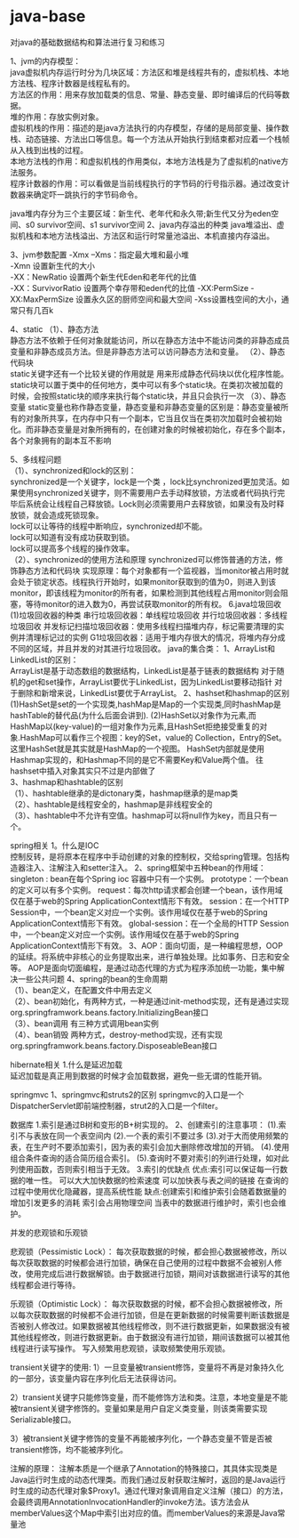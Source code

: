 # java-base

对java的基础数据结构和算法进行复习和练习

1、jvm的内存模型：  
java虚拟机内存运行时分为几块区域：方法区和堆是线程共有的，虚拟机栈、本地方法栈、程序计数器是线程私有的。  
方法区的作用：用来存放加载类的信息、常量、静态变量、即时编译后的代码等数据。  
堆的作用：存放实例对象。  
虚拟机栈的作用：描述的是java方法执行的内存模型，存储的是局部变量、操作数栈、动态链接、方法出口等信息。每一个方法从开始执行到结束都对应着一个栈帧从入栈到出栈的过程。  
本地方法栈的作用：和虚拟机栈的作用类似，本地方法栈是为了虚拟机的native方法服务。  
程序计数器的作用：可以看做是当前线程执行的字节码的行号指示器。通过改变计数器来确定吓一跳执行的字节码命令。 

java堆内存分为三个主要区域：新生代、老年代和永久带;新生代又分为eden空间、s0 survivor空间、s1 survivor空间
2、java内存溢出的种类  java堆溢出、虚拟机栈和本地方法栈溢出、方法区和运行时常量池溢出、本机直接内存溢出。 

3、jvm参数配置 
-Xmx –Xms：指定最大堆和最小堆  
-Xmn 设置新生代的大小  
-XX：NewRatio 设置两个新生代Eden和老年代的比值  
-XX：SurvivorRatio 设置两个幸存带和eden代的比值 
-XX:PermSize -XX:MaxPermSize 设置永久区的厨师空间和最大空间 
-Xss设置栈空间的大小，通常只有几百k 

4、static 
 （1）、静态方法    
 静态方法不依赖于任何对象就能访问，所以在静态方法中不能访问类的非静态成员变量和非静态成员方法。但是非静态方法可以访问静态方法和变量。 
 （2）、静态代码块  
 static关键字还有一个比较关键的作用就是 用来形成静态代码块以优化程序性能。static块可以置于类中的任何地方，类中可以有多个static块。在类初次被加载的时候，会按照static块的顺序来执行每个static块，并且只会执行一次 
 （3）、静态变量 
 static变量也称作静态变量，静态变量和非静态变量的区别是：静态变量被所有的对象所共享，在内存中只有一个副本，它当且仅当在类初次加载时会被初始化。而非静态变量是对象所拥有的，在创建对象的时候被初始化，存在多个副本，各个对象拥有的副本互不影响
 
 5、多线程问题  
 （1）、synchronized和lock的区别：     
 synchronized是一个关键字，lock是一个类 ，lock比synchronized更加灵活。如果使用synchronized关键字，则不需要用户去手动释放锁，方法或者代码执行完毕后系统会让线程自己释放锁。Lock则必须需要用户去释放锁，如果没有及时释放锁，就会造成死锁现象。      
 lock可以让等待的线程中断响应，synchronized却不能。     
 lock可以知道有没有成功获取到锁。     
 lock可以提高多个线程的操作效率。  
 （2）、synchronized的使用方法和原理      synchronized可以修饰普通的方法，修饰静态方法和代码块      实现原理：每个对象都有一个监视器，当monitor被占用时就会处于锁定状态。线程执行开始时，如果monitor获取到的值为0，则进入到该monitor，即该线程为monitor的所有者，如果检测到其他线程占用monitor则会阻塞，等待monitor的进入数为0，再尝试获取monitor的所有权。 
 6.java垃圾回收
 (1)垃圾回收器的种类
 	串行垃圾回收器：单线程垃圾回收
 	并行垃圾回收器：多线程垃圾回收
 	并发标记扫描垃圾回收器：使用多线程扫描堆内存，标记需要清理的实例并清理标记过的实例
 	G1垃圾回收器：适用于堆内存很大的情况，将堆内存分成不同的区域，并且并发的对其进行垃圾回收。
 java的集合类：
 1、ArrayList和LinkedList的区别：   
 ArrayList是基于动态数组的数据结构，LinkedList是基于链表的数据结构    对于随机的get和set操作，ArrayList要优于LinkedList，因为LinkedList要移动指针    对于删除和新增来说，LinkedList要优于ArrayList。 
 2、hashset和hashmap的区别 
 (1)HashSet是set的一个实现类,hashMap是Map的一个实现类,同时hashMap是hashTable的替代品(为什么后面会讲到). 
 (2)HashSet以对象作为元素,而HashMap以(key-value)的一组对象作为元素,且HashSet拒绝接受重复的对象.HashMap可以看作三个视图：key的Set，value的 Collection，Entry的Set。 这里HashSet就是其实就是HashMap的一个视图。 HashSet内部就是使用Hashmap实现的，和Hashmap不同的是它不需要Key和Value两个值。 往hashset中插入对象其实只不过是内部做了   
 3、hashmap和hashtable的区别   
 （1）、hashtable继承的是dictonary类，hashmap继承的是map类   
 （2）、hashtable是线程安全的，hashmap是非线程安全的   
 （3）、hashtable中不允许有空值。hashmap可以将null作为key，而且只有一个。 
 
spring相关
 1。什么是IOC   
 控制反转，是将原本在程序中手动创建的对象的控制权，交给spring管理。包括构造器注入、注解注入和setter注入。
 2、spring框架中五种bean的作用域： 
 singleton : bean在每个Spring ioc 容器中只有一个实例。
 prototype：一个bean的定义可以有多个实例。 
 request：每次http请求都会创建一个bean，该作用域仅在基于web的Spring ApplicationContext情形下有效。
 session：在一个HTTP Session中，一个bean定义对应一个实例。该作用域仅在基于web的Spring ApplicationContext情形下有效。
 global-session：在一个全局的HTTP Session中，一个bean定义对应一个实例。该作用域仅在基于web的Spring ApplicationContext情形下有效。 
 3、AOP：面向切面，是一种编程思想，OOP的延续。将系统中非核心的业务提取出来，进行单独处理。比如事务、日志和安全等。 AOP是面向切面编程，是通过动态代理的方式为程序添加统一功能，集中解决一些公共问题 
 4、spring的bean的生命周期   
 （1）、bean定义，在配置文件中用去定义   
 （2）、bean初始化，有两种方式，一种是通过init-method实现，还有是通过实现org.springframwork.beans.factory.InitializingBean接口   
 （3）、bean调用 有三种方式调用bean实例   
 （4）、bean销毁 两种方式，destroy-method实现，还有实现org.springframwork.beans.factory.DisposeableBean接口

hibernate相关 
1.什么是延迟加载   
延迟加载是真正用到数据的时候才会加载数据，避免一些无谓的性能开销。 

springmvc 
1、springmvc和struts2的区别  springmvc的入口是一个DispatcherServlet即前端控制器，strut2的入口是一个filter。

数据库 
1.索引是通过B树和变形的B+树实现的。
2、创建索引的注意事项：
	(1).索引不与表放在同一个表空间内
	(2).一个表的索引不要过多
	(3).对于大而使用频繁的表，在生产时不要添加索引，因为表的索引会加大删除修改增加的开销。
	(4).使用组合条件查询的适合简历组合索引。
	(5).查询时不要对索引的列进行处理，如对此列使用函数，否则索引相当于无效。
3.索引的优缺点
	优点:索引可以保证每一行数据的唯一性。
	可以大大加快数据的检索速度
	可以加快表与表之间的链接
	在查询的过程中使用优化隐藏器，提高系统性能
	缺点:创建索引和维护索引会随着数据量的增加引发更多的消耗
	索引会占用物理空间
	当表中的数据进行维护时，索引也会维护。

并发的悲观锁和乐观锁

悲观锁（Pessimistic Lock）： 每次获取数据的时候，都会担心数据被修改，所以每次获取数据的时候都会进行加锁，确保在自己使用的过程中数据不会被别人修改，使用完成后进行数据解锁。由于数据进行加锁，期间对该数据进行读写的其他线程都会进行等待。

乐观锁（Optimistic Lock）： 每次获取数据的时候，都不会担心数据被修改，所以每次获取数据的时候都不会进行加锁，但是在更新数据的时候需要判断该数据是否被别人修改过。如果数据被其他线程修改，则不进行数据更新，如果数据没有被其他线程修改，则进行数据更新。由于数据没有进行加锁，期间该数据可以被其他线程进行读写操作。 写入频繁用悲观锁，读取频繁使用乐观锁。

transient关键字的使用:
1）一旦变量被transient修饰，变量将不再是对象持久化的一部分，该变量内容在序列化后无法获得访问。

2）transient关键字只能修饰变量，而不能修饰方法和类。注意，本地变量是不能被transient关键字修饰的。变量如果是用户自定义类变量，则该类需要实现Serializable接口。

3）被transient关键字修饰的变量不再能被序列化，一个静态变量不管是否被transient修饰，均不能被序列化。

注解的原理：
注解本质是一个继承了Annotation的特殊接口，其具体实现类是Java运行时生成的动态代理类。而我们通过反射获取注解时，返回的是Java运行时生成的动态代理对象$Proxy1。通过代理对象调用自定义注解（接口）的方法，会最终调用AnnotationInvocationHandler的invoke方法。该方法会从memberValues这个Map中索引出对应的值。而memberValues的来源是Java常量池
